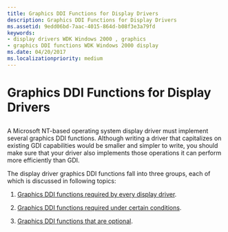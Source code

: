 ```yaml
---
title: Graphics DDI Functions for Display Drivers
description: Graphics DDI Functions for Display Drivers
ms.assetid: 9edd06bd-7aac-4015-864d-b08f3e3a79fd
keywords:
- display drivers WDK Windows 2000 , graphics
- graphics DDI functions WDK Windows 2000 display
ms.date: 04/20/2017
ms.localizationpriority: medium
---
```


# Graphics DDI Functions for Display Drivers


## <span id="ddk_graphics_ddi_functions_for_display_drivers_gg"></span><span id="DDK_GRAPHICS_DDI_FUNCTIONS_FOR_DISPLAY_DRIVERS_GG"></span>


A Microsoft NT-based operating system display driver must implement several graphics DDI functions. Although writing a driver that capitalizes on existing GDI capabilities would be smaller and simpler to write, you should make sure that your driver also implements those operations it can perform more efficiently than GDI.

The display driver graphics DDI functions fall into three groups, each of which is discussed in following topics:

1.  [Graphics DDI functions required by every display driver](required-display-driver-functions.md).

2.  [Graphics DDI functions required under certain conditions](conditionally-required-display-driver-functions.md).

3.  [Graphics DDI functions that are optional](optional-display-driver-functions.md).

 

 






